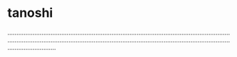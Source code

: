 # tanoshi

...................................................................................................................................................................................................................................................................................